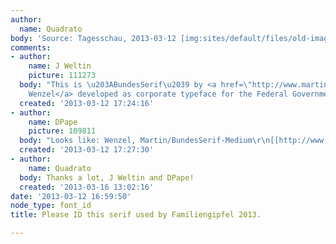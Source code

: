 ```yaml
---
author:
  name: Quadrato
body: 'Source: Tagesschau, 2013-03-12 [img:sites/default/files/old-images/tagesschau_2013-03-12_01_4406.jpg]'
comments:
- author:
    name: J Weltin
    picture: 111273
  body: "This is \u203ABundesSerif\u2039 by <a href=\"http://www.martinplus.com/en/type/bundestypes.html\">Martin
    Wenzel</a> developed as corporate typeface for the Federal Government of Germany."
  created: '2013-03-12 17:24:16'
- author:
    name: DPape
    picture: 109811
  body: "Looks like: Wenzel, Martin/BundesSerif-Medium\r\n[[http://www.martinplus.com/en/type/bundestypes.html]][img:sites/default/files/old-images/fam1_6021.jpg]"
  created: '2013-03-12 17:27:30'
- author:
    name: Quadrato
  body: Thanks a lot, J Weltin and DPape!
  created: '2013-03-16 13:02:16'
date: '2013-03-12 16:59:50'
node_type: font_id
title: Please ID this serif used by Familiengipfel 2013.

---
```


